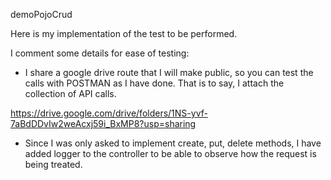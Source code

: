 demoPojoCrud

Here is my implementation of the test to be performed.

I comment some details for ease of testing:

- I share a google drive route that I will make public, so you can test the calls with POSTMAN as I have done. That is to say, I attach the collection of API calls.

https://drive.google.com/drive/folders/1NS-yvf-7aBdDDvIw2weAcxj59i_BxMP8?usp=sharing

- Since I was only asked to implement create, put, delete methods, I have added logger to the controller to be able to observe how the request is being treated.
